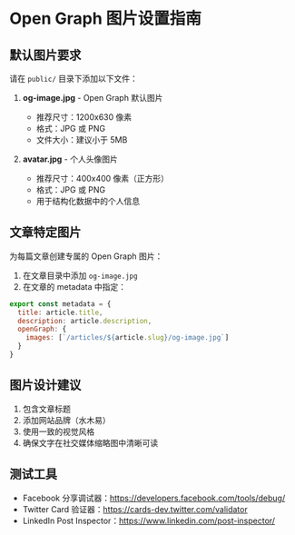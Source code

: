 # Open Graph 图片设置指南

## 默认图片要求

请在 `public/` 目录下添加以下文件：

1. **og-image.jpg** - Open Graph 默认图片
   - 推荐尺寸：1200x630 像素
   - 格式：JPG 或 PNG
   - 文件大小：建议小于 5MB

2. **avatar.jpg** - 个人头像图片
   - 推荐尺寸：400x400 像素（正方形）
   - 格式：JPG 或 PNG
   - 用于结构化数据中的个人信息

## 文章特定图片

为每篇文章创建专属的 Open Graph 图片：

1. 在文章目录中添加 `og-image.jpg`
2. 在文章的 metadata 中指定：

```javascript
export const metadata = {
  title: article.title,
  description: article.description,
  openGraph: {
    images: [`/articles/${article.slug}/og-image.jpg`]
  }
}
```

## 图片设计建议

1. 包含文章标题
2. 添加网站品牌（水木易）
3. 使用一致的视觉风格
4. 确保文字在社交媒体缩略图中清晰可读

## 测试工具

- Facebook 分享调试器：https://developers.facebook.com/tools/debug/
- Twitter Card 验证器：https://cards-dev.twitter.com/validator
- LinkedIn Post Inspector：https://www.linkedin.com/post-inspector/